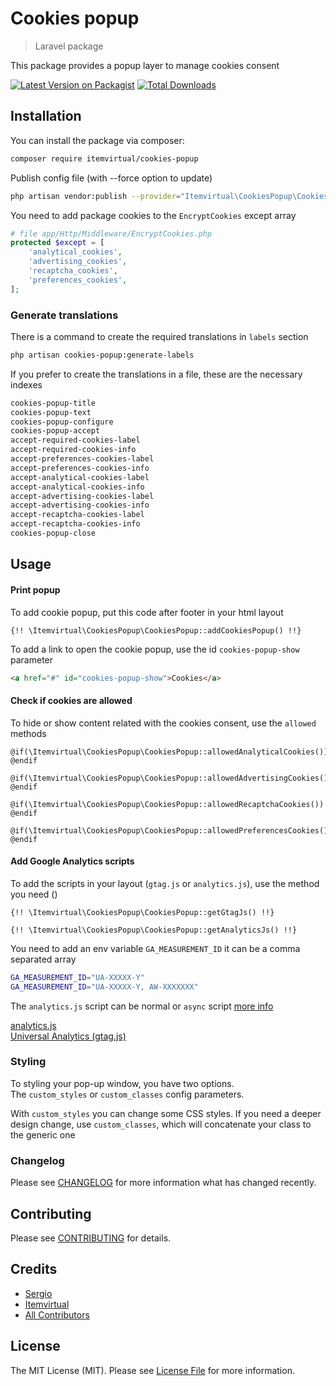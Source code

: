 # Cookies popup 
> Laravel package

This package provides a popup layer to manage cookies consent

[![Latest Version on Packagist](https://img.shields.io/packagist/v/itemvirtual/cookies-popup.svg?style=flat-square)](https://packagist.org/packages/itemvirtual/cookies-popup)
[![Total Downloads](https://img.shields.io/packagist/dt/itemvirtual/cookies-popup.svg?style=flat-square)](https://packagist.org/packages/itemvirtual/cookies-popup)


## Installation

You can install the package via composer:

```bash
composer require itemvirtual/cookies-popup
```

Publish config file (with --force option to update)
```bash
php artisan vendor:publish --provider="Itemvirtual\CookiesPopup\CookiesPopupServiceProvider" --tag=config
```

You need to add package cookies to the `EncryptCookies` except array
```php
# file app/Http/Middleware/EncryptCookies.php
protected $except = [
    'analytical_cookies',
    'advertising_cookies',
    'recaptcha_cookies',
    'preferences_cookies',
];
```

### Generate translations

There is a command to create the required translations in `labels` section
```bash
php artisan cookies-popup:generate-labels
```

If you prefer to create the translations in a file, these are the necessary indexes
```bash
cookies-popup-title
cookies-popup-text
cookies-popup-configure
cookies-popup-accept
accept-required-cookies-label
accept-required-cookies-info
accept-preferences-cookies-label
accept-preferences-cookies-info
accept-analytical-cookies-label
accept-analytical-cookies-info
accept-advertising-cookies-label
accept-advertising-cookies-info
accept-recaptcha-cookies-label
accept-recaptcha-cookies-info
cookies-popup-close
```

## Usage

#### Print popup

To add cookie popup, put this code after footer in your html layout
```
{!! \Itemvirtual\CookiesPopup\CookiesPopup::addCookiesPopup() !!}
```
To add a link to open the cookie popup, use the id `cookies-popup-show` parameter
```html
<a href="#" id="cookies-popup-show">Cookies</a>
```


#### Check if cookies are allowed

To hide or show content related with the cookies consent, use the `allowed` methods
```
@if(\Itemvirtual\CookiesPopup\CookiesPopup::allowedAnalyticalCookies())
@endif
```
```
@if(\Itemvirtual\CookiesPopup\CookiesPopup::allowedAdvertisingCookies())
@endif
```
```
@if(\Itemvirtual\CookiesPopup\CookiesPopup::allowedRecaptchaCookies())
@endif
```
```
@if(\Itemvirtual\CookiesPopup\CookiesPopup::allowedPreferencesCookies())
@endif
```

#### Add Google Analytics scripts

To add the scripts in your layout (`gtag.js` or `analytics.js`), use the method you need ()
```
{!! \Itemvirtual\CookiesPopup\CookiesPopup::getGtagJs() !!}
```
```
{!! \Itemvirtual\CookiesPopup\CookiesPopup::getAnalyticsJs() !!}
```

You need to add an env variable `GA_MEASUREMENT_ID` it can be a comma separated array
```bash
GA_MEASUREMENT_ID="UA-XXXXX-Y"
GA_MEASUREMENT_ID="UA-XXXXX-Y, AW-XXXXXXX"
```

The `analytics.js` script can be normal or `async` script [more info](https://developers.google.com/analytics/devguides/collection/analyticsjs#alternative_async_tag)  

[analytics.js](https://developers.google.com/analytics/devguides/collection/analyticsjs)  
[Universal Analytics (gtag.js)](https://developers.google.com/analytics/devguides/collection/gtagjs)


### Styling

To styling your pop-up window, you have two options.  
The `custom_styles` or `custom_classes` config parameters.  

With `custom_styles` you can change some CSS styles. If you need a deeper design change,
use `custom_classes`, which will concatenate your class to the generic one

### Changelog

Please see [CHANGELOG](CHANGELOG.md) for more information what has changed recently.

## Contributing

Please see [CONTRIBUTING](CONTRIBUTING.md) for details.

## Credits

-   [Sergio](https://github.com/sergio-item)
-   [Itemvirtual](https://github.com/itemvirtual)
-   [All Contributors](../../contributors)

## License

The MIT License (MIT). Please see [License File](LICENSE.md) for more information.
